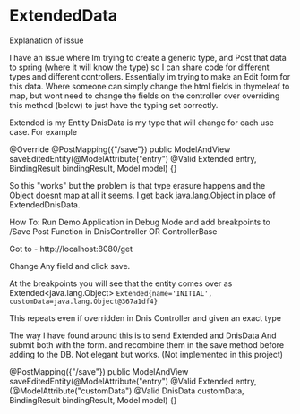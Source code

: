 # ExtendedData

Explanation of issue

I have an issue where Im trying to create a generic type, and Post that data to spring (where it will know the type) so I can share code for different types and different controllers. 
Essentially im trying to make an Edit form for this data. Where someone can simply change the html fields in thymeleaf to map, but wont need to change the fields on the controller over overriding this method (below) to just have the typing set correctly.

Extended<T> is my Entity
DnisData is my type that will change for each use case.
For example 

@Override
@PostMapping({"/save"})
public ModelAndView saveEditedEntity(@ModelAttribute("entry") @Valid Extended<DnisData> entry, BindingResult bindingResult, Model model) {}

So this "works" but the problem is that type erasure happens and the Object doesnt map at all it seems. 
I get back java.lang.Object in place of ExtendedDnisData.



How To:
Run Demo Application in Debug Mode and add 
breakpoints to /Save Post Function in DnisController OR ControllerBase

Got to - http://localhost:8080/get

Change Any field and click save.

At the breakpoints you will see that the entity comes over as 
Extended<java.lang.Object>
``Extended{name='INITIAL', customData=java.lang.Object@367a1df4}``

This repeats even if overridden in Dnis Controller and given an exact type



The way I have found around this is to send Extended<DnisData> and DnisData
And submit both with the form. and recombine them in the save method before adding to the DB.
Not elegant but works. (Not implemented in this project)

@PostMapping({"/save"})
public ModelAndView saveEditedEntity(@ModelAttribute("entry") @Valid Extended<DnisData> entry, (@ModelAttribute("customData") @Valid DnisData customData, BindingResult bindingResult, Model model) {}
